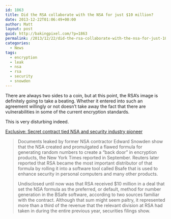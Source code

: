 ```yaml
---
id: 1863
title: Did the RSA collaborate with the NSA for just $10 million?
date: 2013-12-22T01:06:49+00:00
author: Matt
layout: post
guid: http://bakingpixel.com/?p=1863
permalink: /2013/12/22/did-the-rsa-collaborate-with-the-nsa-for-just-10-million/
categories:
  - News
tags:
  - encryption
  - leak
  - nsa
  - rsa
  - security
  - snowden
---
```

There are always two sides to a coin, but at this point, the RSA&#8217;s image is definitely going to take a beating. Whether it entered into such an agreement willingly or not doesn&#8217;t take away the fact that there are vulnerabilities in some of the current encryption standards.

This is very disturbing indeed.

[Exclusive: Secret contract tied NSA and security industry pioneer](http://www.reuters.com/article/2013/12/20/us-usa-security-rsa-idUSBRE9BJ1C220131220)

> Documents leaked by former NSA contractor Edward Snowden show that the NSA created and promulgated a flawed formula for generating random numbers to create a &#8220;back door&#8221; in encryption products, the New York Times reported in September. Reuters later reported that RSA became the most important distributor of that formula by rolling it into a software tool called Bsafe that is used to enhance security in personal computers and many other products.
> 
> Undisclosed until now was that RSA received $10 million in a deal that set the NSA formula as the preferred, or default, method for number generation in the BSafe software, according to two sources familiar with the contract. Although that sum might seem paltry, it represented more than a third of the revenue that the relevant division at RSA had taken in during the entire previous year, securities filings show.